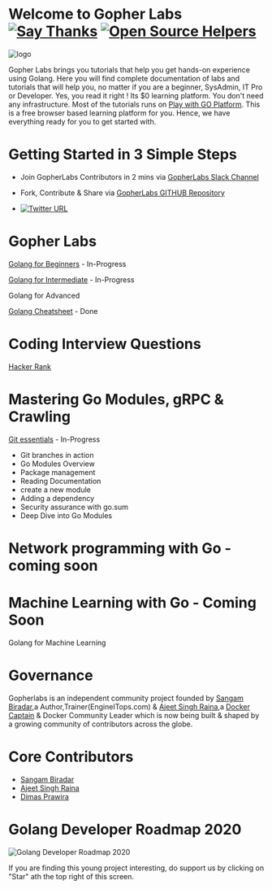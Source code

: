 # Welcome to Gopher Labs [![Say Thanks](https://img.shields.io/badge/SayThanks.io-%E2%98%BC-1EAEDB.svg)](https://saythanks.io/to/collabnix) [![Open Source Helpers](https://www.codetriage.com/collabnix/gopherlabs/badges/users.svg)](https://www.codetriage.com/collabnix/gopherlabs)

![logo](https://raw.githubusercontent.com/collabnix/gopherlabs/master/img/gopherlabs.gif)




Gopher Labs brings you tutorials that help you get hands-on experience using Golang. Here you will find complete documentation of labs and tutorials that will help you, no matter if you are a beginner, SysAdmin, IT Pro or Developer.
Yes, you read it right ! Its $0 learning platform. You don't need any infrastructure. Most of the tutorials runs on [Play with GO Platform](
https://play.golang.org). This is a free browser based learning platform for you. Hence, we have everything ready for you to get started with.


#  Getting Started in 3 Simple Steps

- Join GopherLabs Contributors in 2 mins via [GopherLabs Slack Channel](https://join.slack.com/t/collabnix/shared_invite/enQtNTI4Mjc1NTg4MTAzLTg1NzQzZjg0MjhjZDNkYzQwNWQ3NmQ1YTZhOWVjODA4NzdlNDFhY2ZkNWQ2MGVlNTI5YmFlNWU5N2I5NDJmMDU)

- Fork, Contribute & Share via [GopherLabs GITHUB Repository](https://github.com/collabnix/gopherlabs)

-  [![Twitter URL](https://img.shields.io/twitter/url/https/twitter.com/fold_left.svg?style=social&label=Follow%20%40collabnix)](https://twitter.com/collabnix)





# Gopher Labs

[Golang for Beginners](./Beginners/readme.md) - In-Progress

[Golang for Intermediate](./Intermediate/readme.md) - In-Progress

Golang for Advanced

[Golang Cheatsheet](./Golang_Cheatsheet.md) - Done 

# Coding Interview Questions 

[Hacker Rank](./GO_HackerRank/HackerRankReadme.md)

# Mastering Go Modules, gRPC & Crawling

 [Git essentials](./git-for-golang/introductiongit.md) - In-Progress
- Git branches in action
- Go Modules Overview
- Package management
- Reading Documentation 
- create a new module 
- Adding a dependency
- Security assurance with go.sum
- Deep Dive into Go Modules

# Network programming with Go - coming soon 

# Machine Learning with Go - Coming Soon

Golang for Machine Learning  


# Governance

Gopherlabs is an independent community project founded by [Sangam Biradar](https://github.com/sangam14),a Author,Trainer(EngineITops.com) & [Ajeet Singh Raina](https://github.com/ajeetraina),a [Docker Captain](https://www.docker.com/captains/ajeet-singh-raina) & Docker Community Leader which is now being built & shaped by a growing community of contributors across the globe.

# Core Contributors

- [Sangam Biradar](https://github.com/sangam14)
- [Ajeet Singh Raina](https://github.com/ajeetraina)
- [Dimas Prawira](https://github.com/dhiemaz)


# Golang Developer Roadmap 2020

 ![Golang Developer Roadmap 2020](https://raw.githubusercontent.com/collabnix/gopherlabs/master/img/golang-developer-roadmap.png)
 


If you are finding this young project interesting, do support us by clicking on "Star" ath the top right of this screen.




